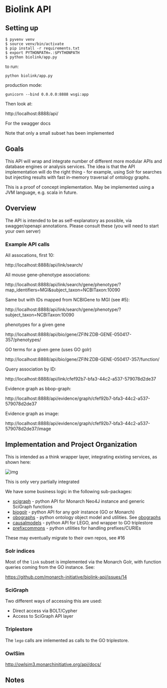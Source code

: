 # Biolink API

## Setting up

```
$ pyvenv venv
$ source venv/bin/activate
$ pip install -r requirements.txt
$ export PYTHONPATH=.:$PYTHONPATH
$ python biolink/app.py
```

to run:

```
python biolink/app.py
```

production mode:
```
gunicorn --bind 0.0.0.0:8888 wsgi:app
```

Then look at:

http://localhost:8888/api/

For the swagger docs

Note that only a small subset has been implemented

## Goals

This API will wrap and integrate number of different more modular APIs
and database engines or analysis services. The idea is that the API
implementation will do the right thing - for example, using Solr for
searches but injecting results with fast in-memory traversal of
ontology graphs.

This is a proof of concept implementation. May be implemented using a JVM language, e.g. scala in future.

## Overview

The API is intended to be as self-explanatory as possible, via
swagger/openapi annotations. Please consult these (you will need to
start your own server)


### Example API calls

All assocations, first 10:

http://localhost:8888/api/link/search/

All mouse gene-phenotype associations:

http://localhost:8888/api/link/search/gene/phenotype/?map_identifiers=MGI&subject_taxon=NCBITaxon:10090

Same but with IDs mapped from NCBIGene to MGI (see #5):

http://localhost:8888/api/link/search/gene/phenotype/?subject_taxon=NCBITaxon:10090

phenotypes for a given gene

http://localhost:8888/api/bio/gene/ZFIN:ZDB-GENE-050417-357/phenotypes/

GO terms for a given gene (uses GO golr)

http://localhost:8888/api/bio/gene/ZFIN:ZDB-GENE-050417-357/function/

Query association by ID:

http://localhost:8888/api/link/cfef92b7-bfa3-44c2-a537-579078d2de37

Evidence graph as bbop-graph:

http://localhost:8888/api/evidence/graph/cfef92b7-bfa3-44c2-a537-579078d2de37

Evidence graph as image:

http://localhost:8888/api/evidence/graph/cfef92b7-bfa3-44c2-a537-579078d2de37/image

## Implementation and Project Organization

This is intended as a think wrapper layer, integrating existing
services, as shown here:

![img](docs/biolink-integrator-arch.png)

This is only very partially integrated

We have some business logic in the following sub-packages:

 * [scigraph](scigraph) - python API for Monarch Neo4J instance and generic SciGraph functions
 * [biogolr](biogolr) - python API for any golr instance (GO or Monarch)
 * [obographs](obographs) - python ontology object model and utilities. See [obographs](https://github.com/geneontology/obographs)
 * [causalmodels](causalmodels) - python API for LEGO, and wrapper to GO triplestore
 * [prefixcommons](prefixcommons) - python utilities for handling prefixes/CURIEs


These may eventually migrate to their own repos, see #16

### Solr indices

Most of the `link` subset is implemented via the Monarch Golr, with
function queries coming from the GO instance. See:

https://github.com/monarch-initiative/biolink-api/issues/14

### SciGraph

Two different ways of accessing this are used:

 * Direct access via BOLT/Cypher
 * Access to SciGraph API layer

### Triplestore

The `lego` calls are imlemented as calls to the GO triplestore.

### OwlSim

http://owlsim3.monarchinitiative.org/api/docs/

## Notes

